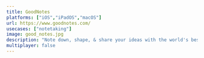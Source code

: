 ```yaml
---
title: GoodNotes
platforms: ["iOS","iPadOS","macOS"]
url: https://www.goodnotes.com/
usecases: ["notetaking"]
image: good_notes.jpg
description: "Note down, shape, & share your ideas with the world's best loved digital paper"
multiplayer: false
---
```

